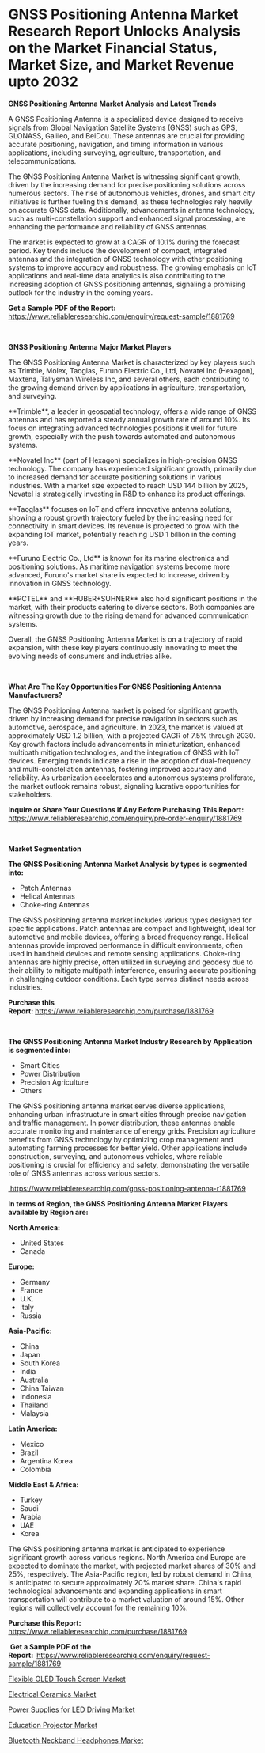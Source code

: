 <p><h1>GNSS Positioning Antenna Market Research Report Unlocks Analysis on the Market Financial Status, Market Size, and Market Revenue upto 2032</h1></p><p><strong>GNSS Positioning Antenna Market Analysis and Latest Trends</strong></p>
<p><p>A GNSS Positioning Antenna is a specialized device designed to receive signals from Global Navigation Satellite Systems (GNSS) such as GPS, GLONASS, Galileo, and BeiDou. These antennas are crucial for providing accurate positioning, navigation, and timing information in various applications, including surveying, agriculture, transportation, and telecommunications. </p><p>The GNSS Positioning Antenna Market is witnessing significant growth, driven by the increasing demand for precise positioning solutions across numerous sectors. The rise of autonomous vehicles, drones, and smart city initiatives is further fueling this demand, as these technologies rely heavily on accurate GNSS data. Additionally, advancements in antenna technology, such as multi-constellation support and enhanced signal processing, are enhancing the performance and reliability of GNSS antennas.</p><p>The market is expected to grow at a CAGR of 10.1% during the forecast period. Key trends include the development of compact, integrated antennas and the integration of GNSS technology with other positioning systems to improve accuracy and robustness. The growing emphasis on IoT applications and real-time data analytics is also contributing to the increasing adoption of GNSS positioning antennas, signaling a promising outlook for the industry in the coming years.</p></p>
<p><strong>Get a Sample PDF of the Report:&nbsp;</strong> <a href="https://www.reliableresearchiq.com/enquiry/request-sample/1881769?utm_campaign=114&utm_medium=2&utm_source=Github&utm_content=ia&utm_term=06042025&utm_id=gnss-positioning-antenna">https://www.reliableresearchiq.com/enquiry/request-sample/1881769</a></p>
<p>&nbsp;</p>
<p><strong>GNSS Positioning Antenna Major Market Players</strong></p>
<p><p>The GNSS Positioning Antenna Market is characterized by key players such as Trimble, Molex, Taoglas, Furuno Electric Co., Ltd, Novatel Inc (Hexagon), Maxtena, Tallysman Wireless Inc, and several others, each contributing to the growing demand driven by applications in agriculture, transportation, and surveying.</p><p>**Trimble**, a leader in geospatial technology, offers a wide range of GNSS antennas and has reported a steady annual growth rate of around 10%. Its focus on integrating advanced technologies positions it well for future growth, especially with the push towards automated and autonomous systems.</p><p>**Novatel Inc** (part of Hexagon) specializes in high-precision GNSS technology. The company has experienced significant growth, primarily due to increased demand for accurate positioning solutions in various industries. With a market size expected to reach USD 144 billion by 2025, Novatel is strategically investing in R&D to enhance its product offerings.</p><p>**Taoglas** focuses on IoT and offers innovative antenna solutions, showing a robust growth trajectory fueled by the increasing need for connectivity in smart devices. Its revenue is projected to grow with the expanding IoT market, potentially reaching USD 1 billion in the coming years.</p><p>**Furuno Electric Co., Ltd** is known for its marine electronics and positioning solutions. As maritime navigation systems become more advanced, Furuno's market share is expected to increase, driven by innovation in GNSS technology.</p><p>**PCTEL** and **HUBER+SUHNER** also hold significant positions in the market, with their products catering to diverse sectors. Both companies are witnessing growth due to the rising demand for advanced communication systems.</p><p>Overall, the GNSS Positioning Antenna Market is on a trajectory of rapid expansion, with these key players continuously innovating to meet the evolving needs of consumers and industries alike.</p></p>
<p>&nbsp;</p>
<p><strong>What Are The Key Opportunities For GNSS Positioning Antenna Manufacturers?</strong></p>
<p><p>The GNSS Positioning Antenna market is poised for significant growth, driven by increasing demand for precise navigation in sectors such as automotive, aerospace, and agriculture. In 2023, the market is valued at approximately USD 1.2 billion, with a projected CAGR of 7.5% through 2030. Key growth factors include advancements in miniaturization, enhanced multipath mitigation technologies, and the integration of GNSS with IoT devices. Emerging trends indicate a rise in the adoption of dual-frequency and multi-constellation antennas, fostering improved accuracy and reliability. As urbanization accelerates and autonomous systems proliferate, the market outlook remains robust, signaling lucrative opportunities for stakeholders.</p></p>
<p><strong>Inquire or Share Your Questions If Any Before Purchasing This Report:</strong> <a href="https://www.reliableresearchiq.com/enquiry/pre-order-enquiry/1881769?utm_campaign=114&utm_medium=2&utm_source=Github&utm_content=ia&utm_term=06042025&utm_id=gnss-positioning-antenna">https://www.reliableresearchiq.com/enquiry/pre-order-enquiry/1881769</a></p>
<p>&nbsp;</p>
<p><strong>Market Segmentation</strong></p>
<p><strong>The GNSS Positioning Antenna Market Analysis by types is segmented into:</strong></p>
<p><ul><li>Patch Antennas</li><li>Helical Antennas</li><li>Choke-ring Antennas</li></ul></p>
<p><p>The GNSS positioning antenna market includes various types designed for specific applications. Patch antennas are compact and lightweight, ideal for automotive and mobile devices, offering a broad frequency range. Helical antennas provide improved performance in difficult environments, often used in handheld devices and remote sensing applications. Choke-ring antennas are highly precise, often utilized in surveying and geodesy due to their ability to mitigate multipath interference, ensuring accurate positioning in challenging outdoor conditions. Each type serves distinct needs across industries.</p></p>
<p><strong>Purchase this Report:&nbsp;</strong><a href="https://www.reliableresearchiq.com/purchase/1881769?utm_campaign=114&utm_medium=2&utm_source=Github&utm_content=ia&utm_term=06042025&utm_id=gnss-positioning-antenna">https://www.reliableresearchiq.com/purchase/1881769</a></p>
<p>&nbsp;</p>
<p><strong>The GNSS Positioning Antenna Market Industry Research by Application is segmented into:</strong></p>
<p><ul><li>Smart Cities</li><li>Power Distribution</li><li>Precision Agriculture</li><li>Others</li></ul></p>
<p><p>The GNSS positioning antenna market serves diverse applications, enhancing urban infrastructure in smart cities through precise navigation and traffic management. In power distribution, these antennas enable accurate monitoring and maintenance of energy grids. Precision agriculture benefits from GNSS technology by optimizing crop management and automating farming processes for better yield. Other applications include construction, surveying, and autonomous vehicles, where reliable positioning is crucial for efficiency and safety, demonstrating the versatile role of GNSS antennas across various sectors.</p></p>
<p><a href="https://www.reliableresearchiq.com/gnss-positioning-antenna-r1881769?utm_campaign=114&utm_medium=2&utm_source=Github&utm_content=ia&utm_term=06042025&utm_id=gnss-positioning-antenna">&nbsp;https://www.reliableresearchiq.com/gnss-positioning-antenna-r1881769</a></p>
<p><strong>In terms of Region, the GNSS Positioning Antenna Market Players available by Region are:</strong></p>
<p>
    <p> <strong> North America: </strong>
        <ul>
            <li>United States</li>
            <li>Canada</li>
        </ul>
        </p> 
    <p> <strong> Europe: </strong>
        <ul>
            <li>Germany</li>
            <li>France</li>
            <li>U.K.</li>
            <li>Italy</li>
            <li>Russia</li>
        </ul>
        </p> 
    <p> <strong> Asia-Pacific: </strong>
        <ul>
            <li>China</li>
            <li>Japan</li>
            <li>South Korea</li>
            <li>India</li>
            <li>Australia</li>
            <li>China Taiwan</li>
            <li>Indonesia</li>
            <li>Thailand</li>
            <li>Malaysia</li>
        </ul>
        </p> 
    <p> <strong> Latin America: </strong>
        <ul>
            <li>Mexico</li>
            <li>Brazil</li>
            <li>Argentina Korea</li>
            <li>Colombia</li>
        </ul>
        </p> 
    <p> <strong> Middle East & Africa: </strong>
        <ul>
            <li>Turkey</li>
            <li>Saudi</li>
            <li>Arabia</li>
            <li>UAE</li>
            <li>Korea</li>
        </ul>
    </p>
    </p>
<p><p>The GNSS positioning antenna market is anticipated to experience significant growth across various regions. North America and Europe are expected to dominate the market, with projected market shares of 30% and 25%, respectively. The Asia-Pacific region, led by robust demand in China, is anticipated to secure approximately 20% market share. China's rapid technological advancements and expanding applications in smart transportation will contribute to a market valuation of around 15%. Other regions will collectively account for the remaining 10%. </p></p>
<p><strong>Purchase this Report: </strong><a href="https://www.reliableresearchiq.com/purchase/1881769?utm_campaign=114&utm_medium=2&utm_source=Github&utm_content=ia&utm_term=06042025&utm_id=gnss-positioning-antenna">https://www.reliableresearchiq.com/purchase/1881769</a></p>
<p>&nbsp;<strong>Get a Sample PDF of the Report:&nbsp;&nbsp;</strong><a href="https://www.reliableresearchiq.com/enquiry/request-sample/1881769?utm_campaign=114&utm_medium=2&utm_source=Github&utm_content=ia&utm_term=06042025&utm_id=gnss-positioning-antenna">https://www.reliableresearchiq.com/enquiry/request-sample/1881769</a></p>
<p><strong></strong></p>
<p><p><a href="https://github.com/kluviabolofo/Market-Research-Report-List-1/blob/main/flexible-oled-touch-screen-market.md?utm_campaign=114&utm_medium=2&utm_source=Github&utm_content=ia&utm_term=06042025&utm_id=gnss-positioning-antenna">Flexible OLED Touch Screen Market</a></p><p><a href="https://github.com/spehnluenaru/Market-Research-Report-List-1/blob/main/electrical-ceramics-market.md?utm_campaign=114&utm_medium=2&utm_source=Github&utm_content=ia&utm_term=06042025&utm_id=gnss-positioning-antenna">Electrical Ceramics Market</a></p><p><a href="https://github.com/jaspartatin/Market-Research-Report-List-1/blob/main/power-supplies-for-led-driving-market.md?utm_campaign=114&utm_medium=2&utm_source=Github&utm_content=ia&utm_term=06042025&utm_id=gnss-positioning-antenna">Power Supplies for LED Driving Market</a></p><p><a href="https://github.com/alefermeivys/Market-Research-Report-List-1/blob/main/education-projector-market.md?utm_campaign=114&utm_medium=2&utm_source=Github&utm_content=ia&utm_term=06042025&utm_id=gnss-positioning-antenna">Education Projector Market</a></p><p><a href="https://github.com/toghojbeinta/Market-Research-Report-List-1/blob/main/bluetooth-neckband-headphones-market.md?utm_campaign=114&utm_medium=2&utm_source=Github&utm_content=ia&utm_term=06042025&utm_id=gnss-positioning-antenna">Bluetooth Neckband Headphones Market</a></p></p>